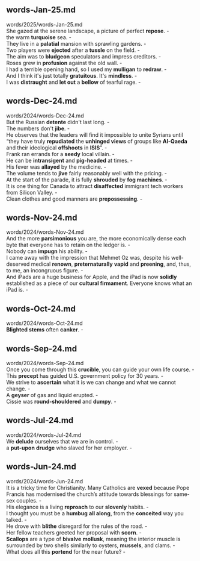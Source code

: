 ## words-Jan-25.md ##  
words/2025/words-Jan-25.md  
She gazed at the serene landscape, a picture of perfect **repose**. -  
the warm **turquoise** sea. -  
They live in a **palatial** mansion with sprawling gardens. -  
Two players were **ejected** after a **tussle** on the field. -  
The aim was to **bludgeon** speculators and impress creditors. -  
Roses grew in **profusion** against the old wall. -  
I had a terrible opening hand, so I used my **mulligan** to **redraw**. -  
And I think it's just totally **gratuitous**. It's **mindless**. -  
I was **distraught** and **let out** a **bellow** of tearful rage. -  

## words-Dec-24.md ##  
words/2024/words-Dec-24.md  
But the Russian **detente** didn't last long. -  
The numbers don't **jibe**. -  
He observes that the leaders will find it impossible to unite Syrians until “they have truly **repudiated** the **unhinged views** of groups like **Al-Qaeda** and their ideological **offshoots** in **ISIS**”. -  
Frank ran errands for a **seedy** local villain. -  
He can be **intransigent** and **pig-headed** at times. -  
His fever was **allayed** by the medicine. -  
The volume tends to **jive** fairly reasonably well with the pricing. -  
At the start of the parade, it is fully **shrouded** by **fog machines**. -  
It is one thing for Canada to attract **disaffected** immigrant tech workers from Silicon Valley. -  
Clean clothes and good manners are **prepossessing**. -  

## words-Nov-24.md ##  
words/2024/words-Nov-24.md  
And the more **parsimonious** you are, the more economically dense each byte that everyone has to retain on the ledger is. -  
Nobody can **impugn** his ability. -  
I came away with the impression that Mehmet Oz was, despite his well-deserved medical **renown**, **preternaturally** **vapid** and **preening**, and, thus, to me, an incongruous figure. -  
And iPads are a huge business for Apple, and the iPad is now **solidly** established as a piece of our **cultural firmament**. Everyone knows what an iPad is. -  

## words-Oct-24.md ##  
words/2024/words-Oct-24.md  
**Blighted stems** often **canker**. -  

## words-Sep-24.md ##  
words/2024/words-Sep-24.md  
Once you come through this **crucible**, you can guide your own life course. -  
This **precept** has guided U.S. government policy for 30 years. -  
We strive to **ascertain** what it is we can change and what we cannot change. -  
A **geyser** of gas and liquid erupted. -  
Cissie was **round-shouldered** and **dumpy**. -  

## words-Jul-24.md ##  
words/2024/words-Jul-24.md  
We **delude** ourselves that we are in control. -  
a **put-upon** **drudge** who slaved for her employer. -  

## words-Jun-24.md ##  
words/2024/words-Jun-24.md  
It is a tricky time for Christianity. Many Catholics are **vexed** because Pope Francis has modernised the church’s attitude towards blessings for same-sex couples. -  
His elegance is a living **reproach** to our **slovenly** habits. -  
I thought you must be a **humbug** **all along**, from the **conceited** way you talked. -  
He drove with **blithe** disregard for the rules of the road. -  
Her fellow teachers greeted her proposal with **scorn**. -  
**Scallops** are a type of **bivalve** **mollusk**, meaning the interior muscle is surrounded by two shells similarly to oysters, **mussels**, and clams. -  
What does all this **portend** for the near future?  -  
